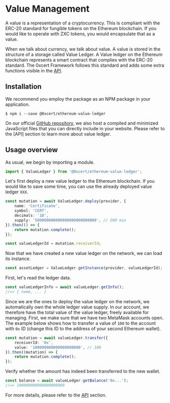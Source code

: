 # Value Management

A value is a representation of a cryptocurrency. This is compliant with the ERC-20 standard for fungible tokens on the Ethereum blockchain. If you would like to operate with ZXC tokens, you would encapsulate that as a value.

When we talk about currency, we talk about value. A value is stored in the structure of a storage called Value Ledger. A Value ledger on the Ethereum blockchain represents a smart contract that complies with the ERC-20 standard. The 0xcert Framework follows this standard and adds some extra functions visible in the [API](/). 

## Installation

We recommend you employ the package as an NPM package in your application.

```shell
$ npm i --save @0xcert/ethereum-value-ledger
```

On our official [GitHub repository](https://github.com/0xcert/framework), we also host a compiled and minimized JavaScript files that you can directly include in your website. Please refer to the [API] section to learn more about value ledger.

## Usage overview

As usual, we begin by importing a module.

```ts
import { ValueLedger } from '@0xcert/ethereum-value-ledger';
```

Let's first deploy a new value ledger to the Ethereum blockchain. If you would like to save some time, you can use the already deployed value ledger `XXX`.

```ts
const mutation = await ValueLedger.deploy(provider, {
    name: 'Certificate',
    symbol: 'CERT',
    decimals: '18',
    supply: '500000000000000000000000000', // 500 mio
}).then(() => {
    return mutation.complete();
});

const valueLedgerId = mutation.receiverId;
```

Now that we have created a new value ledger on the network, we can load its instance.

```ts
const assetLedger = ValueLedger.getInstance(provider, valueLedgerId);
```

First, let's read the ledger data.

```ts
const valueLedgerInfo = await valueLedger.getInfo();
//=> { name, ... }
```

Since we are the ones to deploy the value ledger on the network, we automatically own the whole ledger value supply. In our account, we therefore have the total value of the value ledger, freely available for managing. First, we make sure that we have two MetaMask accounts open. The example below shows how to transfer a value of `100` to the account with `0x` ID (change this ID to the address of your second Ethereum wallet).

```ts
const mutation = await valueLedger.transfer({
    receiverId: '0x',
    value: '100000000000000000000', // 100
}).then((mutation) => {
    return mutation.complete();
});
```

Verify whether the amount has indeed been transferred to the new wallet.

```ts
const balance = await valueLedger.getBalance('0x...');
//=> 100000000000000000000
```

For more details, please refer to the [API]() section.
